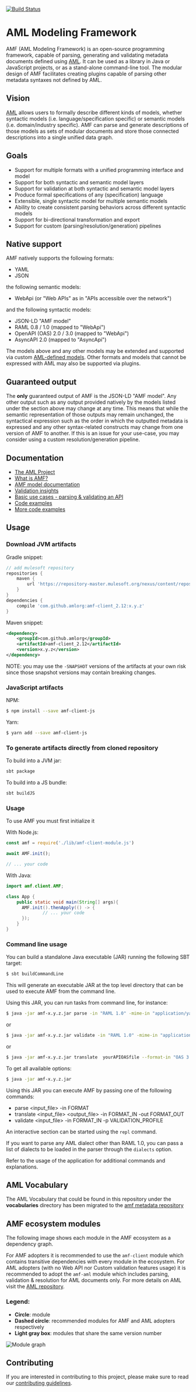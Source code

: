[![Build Status](https://jenkins.build.msap.io/buildStatus/icon?job=application/AMF/amf/master)](https://jenkins.build.msap.io/job/application/job/AMF/job/amf/job/master/)

# AML Modeling Framework

AMF (AML Modeling Framework) is an open-source programming framework, capable of parsing, generating and validating metadata documents defined using [AML](https://a.ml/aml-spec). It can be used as a library in Java or JavaScript projects, or as a stand-alone command-line tool. The modular design of AMF facilitates creating plugins capable of parsing other metadata syntaxes not defined by AML.

## Vision

[AML](https://a.ml/aml-spec) allows users to formally describe different kinds of models, whether syntactic models (i.e. language/specification specific) or semantic models (i.e. domain/industry specific). AMF can parse and generate descriptions of those models as sets of modular documents and store those connected descriptions into a single unified data graph.

## Goals

- Support for multiple formats with a unified programming interface and model
- Support for both syntactic and semantic model layers
- Support for validation at both syntactic and semantic model layers
- Produce formal specifications of any (specification) language
- Extensible, single syntactic model for multiple semantic models
- Ability to create consistent parsing behaviors across different syntactic models
- Support for bi-directional transformation and export
- Support for custom (parsing/resolution/generation) pipelines

## Native support

AMF natively supports the following formats:
- YAML
- JSON

the following semantic models:
- WebApi (or "Web APIs" as in "APIs accessible over the network")

and the following syntactic models:
- JSON-LD "AMF model"
- RAML 0.8 / 1.0 (mapped to "WebApi")
- OpenAPI (OAS) 2.0 / 3.0 (mapped to "WebApi")
- AsyncAPI 2.0 (mapped to "AsyncApi")

The models above and any other models may be extended and supported via custom [AML-defined models](https://a.ml/aml-spec). Other formats and models that cannot be expressed with AML may also be supported via plugins. 

## Guaranteed output

The **only** guaranteed output of AMF is the JSON-LD "AMF model". Any other output such as any output provided natively by the models listed under the section above may change at any time. This means that while the semantic representation of those outputs may remain unchanged, the syntactical expression such as the order in which the outputted metadata is expressed and any other syntax-related constructs may change from one version of AMF to another. If this is an issue for your use-case, you may consider using a custom resolution/generation pipeline.

## Documentation
- [The AML Project](https://a.ml)
- [What is AMF?](https://a.ml/docbook/overview_amf.html)
- [AMF model documentation](documentation/model.md)
- [Validation insights](./documentation/validation.md)
- [Basic use cases - parsing & validating an API](documentation/basic_use_cases.md)
- [Code examples](https://github.com/aml-org/examples)
- [More code examples](https://github.com/mulesoft/amf-examples)

## Usage

### Download JVM artifacts

Gradle snippet:

```groovy
// add mulesoft repository
repositories {
    maven {
        url 'https://repository-master.mulesoft.org/nexus/content/repositories/releases'
    }
}
dependencies {
    compile 'com.github.amlorg:amf-client_2.12:x.y.z'
}
```

Maven snippet:

```xml
<dependency>
    <groupId>com.github.amlorg</groupId>
    <artifactId>amf-client_2.12</artifactId>
    <version>x.y.z</version>
</dependency>
```

NOTE: you may use the `-SNAPSHOT` versions of the artifacts at your own risk since those snapshot versions may contain breaking changes.

### JavaScript artifacts

NPM:
```bash
$ npm install --save amf-client-js
```

Yarn:
```bash
$ yarn add --save amf-client-js
```

### To generate artifacts directly from cloned repository

To build into a JVM jar:
```sh
sbt package
```
To build into a JS bundle:
```sh
sbt buildJS
```

### Usage

To use AMF you must first initialize it

With Node.js: 
```javascript
const amf = require('./lib/amf-client-module.js')

await AMF.init();

// ... your code
```

With Java:
```java
import amf.client.AMF;

class App {
    public static void main(String[] args){
      AMF.init().thenApply(() -> {
              // ... your code
      });
    }
}
```

### Command line usage

You can build a standalone Java executable (JAR) running the following SBT target:
```bash
$ sbt buildCommandLine
```

This will generate an executable JAR at the top level directory that can be used to execute AMF from the command line.

Using this JAR, you can run tasks from command line, for instance:
```bash
$ java -jar amf-x.y.z.jar parse -in "RAML 1.0" -mime-in "application/yaml" yourAPIfile
```
or 
```bash
$ java -jar amf-x.y.z.jar validate -in "RAML 1.0" -mime-in "application/yaml" -p "RAML" yourAPIfile
```
or
```bash
$ java -jar amf-x.y.z.jar translate  yourAPIOASfile --format-in "OAS 3.0" -mime-in "application/json" --format-out "RAML 1.0" -mime-out "application/raml+yaml"
```
To get all available options:
```bash
$ java -jar amf-x.y.z.jar
```

Using this JAR you can execute AMF by passing one of the following commands:

- parse <input_file> -in FORMAT
- translate <input_file> <output_file> -in FORMAT_IN -out FORMAT_OUT
- validate <input_file> -in FORMAT_IN -p VALIDATION_PROFILE

An interactive section can be started using the `repl` command.

If you want to parse any AML dialect other than RAML 1.0, you can pass a list of dialects to be loaded in the parser through the `dialects` option.

Refer to the usage of the application for additional commands and explanations.

## AML Vocabulary

The AML Vocabulary that could be found in this repository under the **vocabularies** directory has been migrated to the [amf metadata repository](https://github.com/aml-org/amf-metadata)

## AMF ecosystem modules
The following image shows each module in the AMF ecosystem as a dependency graph. 

For AMF adopters it is recommended to use the `amf-client` module which contains transitive dependencies with every
module in the ecosystem. For AML adopters (with no Web API nor Custom validation features usage) it is recommended to 
adopt the `amf-aml` module which includes parsing, validation & resolution for AML documents only. For more details on 
AML visit the [AML repository]("https://github.com/aml-org/amf-aml").

### Legend:
- **Circle**: module
- **Dashed circle**: recommended modules for AMF and AML adopters respectively
- **Light gray box**: modules that share the same version number

![Module graph](./amf-ecosystem-modules.png)

## Contributing
If you are interested in contributing to this project, please make sure to read our [contributing guidelines](./CONTRIBUTING.md).
